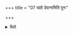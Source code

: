 +++
title = "07 यज्ञो देवानामिति पुनः"

+++

<details><summary>थिते</summary>

यज्ञो देवानामिति पुनः सोमं गृहीत्वा विवस्व आदित्येति तस्मिन्ग्रावाणमुपांशुसवनमवधाय तेनैनं मेक्षयित्वा ७
</details>
